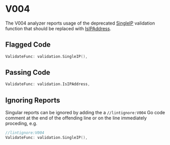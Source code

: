 # V004

The V004 analyzer reports usage of the deprecated [SingleIP](https://godoc.org/github.com/hashicorp/terraform-plugin-sdk/helper/validation#SingleIP) validation function that should be replaced with [IsIPAddress](https://godoc.org/github.com/hashicorp/terraform-plugin-sdk/helper/validation#IsIPAddress).

## Flagged Code

```go
ValidateFunc: validation.SingleIP(),
```

## Passing Code

```go
ValidateFunc: validation.IsIPAddress,
```

## Ignoring Reports

Singular reports can be ignored by adding the a `//lintignore:V004` Go code comment at the end of the offending line or on the line immediately proceding, e.g.

```go
//lintignore:V004
ValidateFunc: validation.SingleIP(),
```
